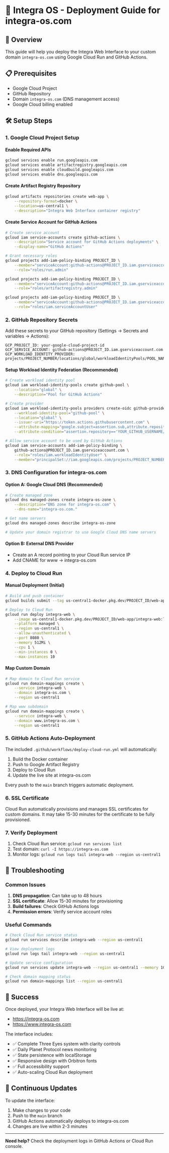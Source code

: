 # 🚀 Integra OS - Deployment Guide for integra-os.com

## 🎯 Overview

This guide will help you deploy the Integra Web Interface to your custom domain `integra-os.com` using Google Cloud Run and GitHub Actions.

## 📋 Prerequisites

- Google Cloud Project
- GitHub Repository
- Domain `integra-os.com` (DNS management access)
- Google Cloud billing enabled

## 🛠️ Setup Steps

### 1. Google Cloud Project Setup

#### Enable Required APIs

```bash
gcloud services enable run.googleapis.com
gcloud services enable artifactregistry.googleapis.com
gcloud services enable cloudbuild.googleapis.com
gcloud services enable dns.googleapis.com
```

#### Create Artifact Registry Repository

```bash
gcloud artifacts repositories create web-app \
    --repository-format=docker \
    --location=us-central1 \
    --description="Integra Web Interface container registry"
```

#### Create Service Account for GitHub Actions

```bash
# Create service account
gcloud iam service-accounts create github-actions \
    --description="Service account for GitHub Actions deployments" \
    --display-name="GitHub Actions"

# Grant necessary roles
gcloud projects add-iam-policy-binding PROJECT_ID \
    --member="serviceAccount:github-actions@PROJECT_ID.iam.gserviceaccount.com" \
    --role="roles/run.admin"

gcloud projects add-iam-policy-binding PROJECT_ID \
    --member="serviceAccount:github-actions@PROJECT_ID.iam.gserviceaccount.com" \
    --role="roles/artifactregistry.admin"

gcloud projects add-iam-policy-binding PROJECT_ID \
    --member="serviceAccount:github-actions@PROJECT_ID.iam.gserviceaccount.com" \
    --role="roles/iam.serviceAccountUser"
```

### 2. GitHub Repository Secrets

Add these secrets to your GitHub repository (Settings → Secrets and variables → Actions):

```
GCP_PROJECT_ID: your-google-cloud-project-id
GCP_SERVICE_ACCOUNT: github-actions@PROJECT_ID.iam.gserviceaccount.com
GCP_WORKLOAD_IDENTITY_PROVIDER: projects/PROJECT_NUMBER/locations/global/workloadIdentityPools/POOL_NAME/providers/PROVIDER_NAME
```

#### Setup Workload Identity Federation (Recommended)

```bash
# Create workload identity pool
gcloud iam workload-identity-pools create github-pool \
    --location="global" \
    --description="Pool for GitHub Actions"

# Create provider
gcloud iam workload-identity-pools providers create-oidc github-provider \
    --workload-identity-pool="github-pool" \
    --location="global" \
    --issuer-uri="https://token.actions.githubusercontent.com" \
    --attribute-mapping="google.subject=assertion.sub,attribute.repository=assertion.repository" \
    --attribute-condition="assertion.repository=='YOUR_GITHUB_USERNAME/integra-web-interface'"

# Allow service account to be used by GitHub Actions
gcloud iam service-accounts add-iam-policy-binding \
    github-actions@PROJECT_ID.iam.gserviceaccount.com \
    --role="roles/iam.workloadIdentityUser" \
    --member="principalSet://iam.googleapis.com/projects/PROJECT_NUMBER/locations/global/workloadIdentityPools/github-pool/attribute.repository/YOUR_GITHUB_USERNAME/integra-web-interface"
```

### 3. DNS Configuration for integra-os.com

#### Option A: Google Cloud DNS (Recommended)

```bash
# Create managed zone
gcloud dns managed-zones create integra-os-zone \
    --description="DNS zone for integra-os.com" \
    --dns-name="integra-os.com."

# Get name servers
gcloud dns managed-zones describe integra-os-zone

# Update your domain registrar to use Google Cloud DNS name servers
```

#### Option B: External DNS Provider

- Create an A record pointing to your Cloud Run service IP
- Add CNAME for www → integra-os.com

### 4. Deploy to Cloud Run

#### Manual Deployment (Initial)

```bash
# Build and push container
gcloud builds submit --tag us-central1-docker.pkg.dev/PROJECT_ID/web-app/integra-web:latest

# Deploy to Cloud Run
gcloud run deploy integra-web \
    --image us-central1-docker.pkg.dev/PROJECT_ID/web-app/integra-web:latest \
    --platform managed \
    --region us-central1 \
    --allow-unauthenticated \
    --port 8080 \
    --memory 512Mi \
    --cpu 1 \
    --min-instances 0 \
    --max-instances 10
```

#### Map Custom Domain

```bash
# Map domain to Cloud Run service
gcloud run domain-mappings create \
    --service integra-web \
    --domain integra-os.com \
    --region us-central1

# Map www subdomain
gcloud run domain-mappings create \
    --service integra-web \
    --domain www.integra-os.com \
    --region us-central1
```

### 5. GitHub Actions Auto-Deployment

The included `.github/workflows/deploy-cloud-run.yml` will automatically:

1. Build the Docker container
2. Push to Google Artifact Registry
3. Deploy to Cloud Run
4. Update the live site at integra-os.com

Every push to the `main` branch triggers automatic deployment.

### 6. SSL Certificate

Cloud Run automatically provisions and manages SSL certificates for custom domains. It may take 15-30 minutes for the certificate to be fully provisioned.

### 7. Verify Deployment

1. Check Cloud Run service: `gcloud run services list`
2. Test domain: `curl -I https://integra-os.com`
3. Monitor logs: `gcloud run logs tail integra-web --region us-central1`

## 🔧 Troubleshooting

### Common Issues

1. **DNS propagation**: Can take up to 48 hours
2. **SSL certificate**: Allow 15-30 minutes for provisioning
3. **Build failures**: Check GitHub Actions logs
4. **Permission errors**: Verify service account roles

### Useful Commands

```bash
# Check Cloud Run service status
gcloud run services describe integra-web --region us-central1

# View deployment logs
gcloud run logs tail integra-web --region us-central1

# Update service configuration
gcloud run services update integra-web --region us-central1 --memory 1Gi

# Check domain mapping status
gcloud run domain-mappings list --region us-central1
```

## 🎉 Success

Once deployed, your Integra Web Interface will be live at:

- <https://integra-os.com>
- <https://www.integra-os.com>

The interface includes:

- ✅ Complete Three Eyes system with clarity controls
- ✅ Daily Planet Protocol news monitoring
- ✅ State persistence with localStorage
- ✅ Responsive design with Orbitron fonts
- ✅ Full accessibility support
- ✅ Auto-scaling Cloud Run deployment

## 🔄 Continuous Updates

To update the interface:

1. Make changes to your code
2. Push to the `main` branch
3. GitHub Actions automatically deploys to integra-os.com
4. Changes are live within 2-3 minutes

---

**Need help?** Check the deployment logs in GitHub Actions or Cloud Run console.

